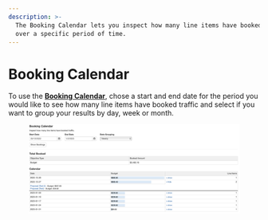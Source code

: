 ```yaml
---
description: >-
  The Booking Calendar lets you inspect how many line items have booked traffic
  over a specific period of time.
---
```


# Booking Calendar

To use the [**Booking Calendar**](https://admin.adnuntius.com/booking-calendar), chose a start and end date for the period you would like to see how many line items have booked traffic and select if you want to group your results by day, week or month.

<figure><img src="../../../.gitbook/assets/BookingCalendar.png" alt=""><figcaption></figcaption></figure>
